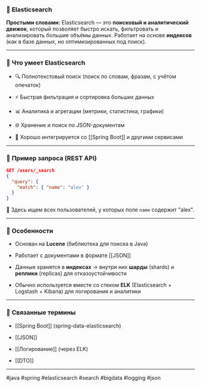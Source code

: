 ### 📄 **Elasticsearch**

**Простыми словами:** Elasticsearch — это **поисковый и аналитический движок**, который позволяет быстро искать, фильтровать и анализировать большие объёмы данных. Работает на основе **индексов** (как в базе данных, но оптимизированных под поиск).

---

### 🧩 **Что умеет Elasticsearch**

- 🔍 Полнотекстовый поиск (поиск по словам, фразам, с учётом опечаток)
    
- ⚡ Быстрая фильтрация и сортировка больших данных
    
- 📊 Аналитика и агрегации (метрики, статистика, графики)
    
- 🌐 Хранение и поиск по JSON-документам
    
- 🔗 Хорошо интегрируется со [[Spring Boot]] и другими сервисами
    

---

### 📌 **Пример запроса (REST API)**

```json
GET /users/_search
{
  "query": {
    "match": { "name": "alex" }
  }
}
```

📍 Здесь ищем всех пользователей, у которых поле `name` содержит "alex".

---

### 🧠 **Особенности**

- Основан на **Lucene** (библиотека для поиска в Java)
    
- Работает с документами в формате [[JSON]]
    
- Данные хранятся в **индексах** → внутри них **шарды** (shards) и **реплики** (replicas) для отказоустойчивости
    
- Обычно используется вместе со стеком **ELK** (Elasticsearch + Logstash + Kibana) для логирования и аналитики
    

---

### 🔗 **Связанные термины**

- [[Spring Boot]] (spring-data-elasticsearch)
    
- [[JSON]]
    
- [[Логирование]] (через ELK)
    
- [[DTO]]
    

---

#java #spring #elasticsearch #search #bigdata #logging #json